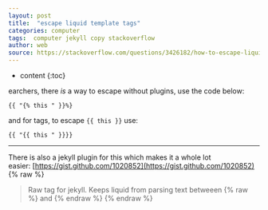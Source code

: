 ```yaml
---
layout: post
title:  "escape liquid template tags"
categories: computer
tags:  computer jekyll copy stackoverflow
author: web
source: https://stackoverflow.com/questions/3426182/how-to-escape-liquid-template-tags/5866429
---
```


* content
{:toc}



earchers, there _is_ a way to escape without plugins, use the code below:

    {{ "{% this " }}%}
    

and for tags, to escape `{{ this }}` use:

    {{ "{{ this " }}}}
    

* * *

There is also a jekyll plugin for this which makes it a whole lot easier: [https://gist.github.com/1020852](https://gist.github.com/1020852)
{% raw %}
> Raw tag for jekyll. Keeps liquid from parsing text betweeen {% raw %} and {% endraw %}
{% endraw %}
